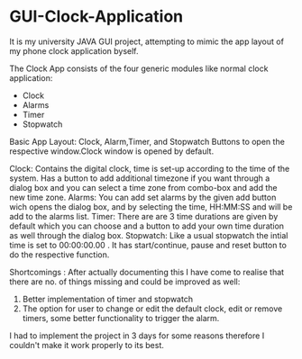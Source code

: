 # GUI-Clock-Application
It is my university JAVA GUI project, attempting to mimic the app layout of my phone clock application byself.

The Clock App consists of the four generic modules like normal clock application:
* Clock
* Alarms
* Timer
* Stopwatch

Basic App Layout: 
Clock, Alarm,Timer, and Stopwatch Buttons to open the respective window.Clock window is opened by default.

Clock: 
Contains the digital clock, time is set-up according to the time of the system.
Has a button to add additional timezone if you want through a dialog box and you can select a time zone from combo-box and add the new time zone.
Alarms: 
You can add set alarms by the given add button wich opens the dialog box, and by selecting the time, HH:MM:SS and will be add to the alarms list.
Timer: 
There are are 3 time durations are given by default which you can choose and a button to add your own time duration as well through the dialog box.
Stopwatch: 
Like a usual stopwatch the intial time is set to 00:00:00.00 . It has start/continue, pause and reset button to do the respective function.

Shortcomings : 
After actually documenting this I have come to realise that there are no. of things missing and could be improved as well: 
1. Better implementation of timer and stopwatch
2. The option for user to change or edit the default clock, edit or remove timers, some better functionality to trigger the alarm.

I had to implement the project in 3 days for some reasons therefore I couldn't make it work properly to its best.


